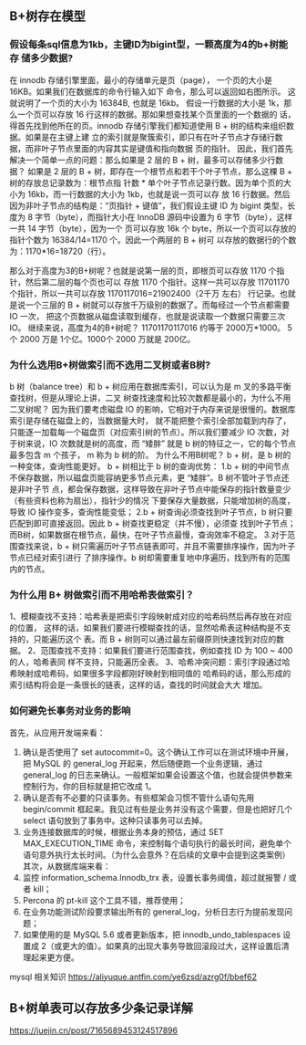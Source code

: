 
## B+树存在模型
### 假设每条sql信息为1kb，主键ID为bigint型，一颗高度为4的b+树能存 储多少数据?
在 innodb 存储引擎里面，最小的存储单元是页（page）， 一个页的大小是 16KB。如果我们在数据库的命令行输入如下 命令，那么可以返回如右图所示。 这就说明了一个页的大小为 16384B, 也就是 16kb。 假设一行数据的大小是 1k，那么一个页可以存放 16 行这样的数据。那如果想查找某个页里面的一个数据的 话，得首先找到他所在的页。innodb 存储引擎我们都知道使用 B + 树的结构来组织数据。如果是在主键上建 立的索引就是聚簇索引，即只有在叶子节点才存储行数据，而非叶子节点里面的内容其实是键值和指向数据 页的指针。 因此，我们首先解决一个简单一点的问题：那么如果是 2 层的 B + 树，最多可以存储多少行数据？ 如果是 2 层的 B + 树，即存在一个根节点和若干个叶子节点，那么这棵 B + 树的存放总记录数为：根节点指 针数 * 单个叶子节点记录行数。因为单个页的大小为 16kb，而一行数据的大小为 1kb，也就是说一页可以存 放 16 行数据。然后因为非叶子节点的结构是：“页指针 + 键值”，我们假设主键 ID 为 bigint 类型，长度为 8 字节（byte），而指针大小在 InnoDB 源码中设置为 6 字节（byte），这样一共 14 字节（byte），因为一个 页可以存放 16k 个 byte，所以一个页可以存放的指针个数为 16384/14=1170 个。因此一个两层的 B + 树可 以存放的数据行的个数为：1170*16=18720（行）。

那么对于高度为3的B+树呢？也就是说第一层的页，即根页可以存放 1170 个指针，然后第二层的每个页也可以 存放 1170 个指针。这样一共可以存放 11701170 个指针，所以一共可以存放 1170117016=21902400（2千万 左右） 行记录。也就是说一个三层的 B + 树就可以存放千万级别的数据了。而每经过一个节点都需要 IO 一次， 把这个页数据从磁盘读取到缓存，也就是说读取一个数据只需要三次 IO。 继续来说，高度为4的B+树呢？ 11701170117016 约等于 2000万*1000。 5个 2000 万是 1个亿。1000个 2000 万就是 200亿。


### 为什么选用B+树做索引而不选用二叉树或者B树?
b 树（balance tree）和 b + 树应用在数据库索引，可以认为是 m 叉的多路平衡查找树，但是从理论上讲，二叉 树查找速度和比较次数都是最小的，为什么不用二叉树呢？ 因为我们要考虑磁盘 IO 的影响，它相对于内存来说是很慢的。数据库索引是存储在磁盘上的，当数据量大时， 就不能把整个索引全部加载到内存了，只能逐一加载每一个磁盘页（对应索引树的节点）。所以我们要减少 IO 次数，对于树来说，IO 次数就是树的高度，而 “矮胖” 就是 b 树的特征之一，它的每个节点最多包含 m 个孩子， m 称为 b 树的阶。 为什么不用B树呢？ b + 树，是 b 树的一种变体，查询性能更好。 b + 树相比于 b 树的查询优势： 1.b + 树的中间节点不保存数据，所以磁盘页能容纳更多节点元素，更 “矮胖”。B 树不管叶子节点还是非叶子节 点，都会保存数据，这样导致在非叶子节点中能保存的指针数量变少（有些资料也称为扇出），指针少的情况 下要保存大量数据，只能增加树的高度，导致 IO 操作变多，查询性能变低； 2.b + 树查询必须查找到叶子节点，b 树只要匹配到即可直接返回。因此 b + 树查找更稳定（并不慢），必须查 找到叶子节点；而B树，如果数据在根节点，最快，在叶子节点最慢，查询效率不稳定。 3.对于范围查找来说，b + 树只需遍历叶子节点链表即可，并且不需要排序操作，因为叶子节点已经对索引进行 了排序操作。b 树却需要重复地中序遍历，找到所有的范围内的节点。


### 为什么用 B+ 树做索引而不用哈希表做索引？
1、模糊查找不支持：哈希表是把索引字段映射成对应的哈希码然后再存放在对应的位置， 这样的话，如果我们要进行模糊查找的话，显然哈希表这种结构是不支持的，只能遍历这个 表。而 B + 树则可以通过最左前缀原则快速找到对应的数据。 2、范围查找不支持：如果我们要进行范围查找，例如查找 ID 为 100 ~ 400 的人，哈希表同 样不支持，只能遍历全表。 3、哈希冲突问题：索引字段通过哈希映射成哈希码，如果很多字段都刚好映射到相同值的 哈希码的话，那么形成的索引结构将会是一条很长的链表，这样的话，查找的时间就会大大 增加。

### 如何避免长事务对业务的影响
首先，从应用开发端来看：
1. 确认是否使用了 set autocommit=0。这个确认工作可以在测试环境中开展，把 MySQL 的 general_log 开起来，然后随便跑一个业务逻辑，通过 general_log 的日志来确认。一般框架如果会设置这个值，也就会提供参数来控制行为，你的目标就是把它改成 1。
2. 确认是否有不必要的只读事务。有些框架会习惯不管什么语句先用 begin/commit 框起来。我见过有些是业务并没有这个需要，但是也把好几个 select 语句放到了事务中。这种只读事务可以去掉。
3. 业务连接数据库的时候，根据业务本身的预估，通过 SET MAX_EXECUTION_TIME 命令，来控制每个语句执行的最长时间，避免单个语句意外执行太长时间。（为什么会意外？在后续的文章中会提到这类案例）
   其次，从数据库端来看：
1. 监控 information_schema.Innodb_trx 表，设置长事务阈值，超过就报警 / 或者 kill；
2. Percona 的 pt-kill 这个工具不错，推荐使用；
3. 在业务功能测试阶段要求输出所有的 general_log，分析日志行为提前发现问题；
4. 如果使用的是 MySQL 5.6 或者更新版本，把 innodb_undo_tablespaces 设置成 2（或更大的值）。如果真的出现大事务导致回滚段过大，这样设置后清理起来更方便。

mysql 相关知识  https://aliyuque.antfin.com/ye6zsd/azrg0f/bbef62

## B+树单表可以存放多少条记录详解
https://juejin.cn/post/7165689453124517896